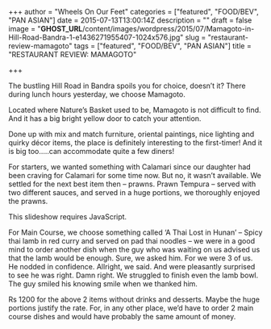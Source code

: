 +++
author = "Wheels On Our Feet"
categories = ["featured", "FOOD/BEV", "PAN ASIAN"]
date = 2015-07-13T13:00:14Z
description = ""
draft = false
image = "__GHOST_URL__/content/images/wordpress/2015/07/Mamagoto-in-Hill-Road-Bandra-1-e1436271955407-1024x576.jpg"
slug = "restaurant-review-mamagoto"
tags = ["featured", "FOOD/BEV", "PAN ASIAN"]
title = "RESTAURANT REVIEW: MAMAGOTO"

+++


<p>The bustling Hill Road in Bandra spoils you for choice, doesn’t it? There during lunch hours yesterday, we choose Mamagoto.</p>
<p>Located where Nature’s Basket used to be, Mamagoto is not difficult to find. And it has a big bright yellow door to catch your attention.</p>
<p>Done up with mix and match furniture, oriental paintings, nice lighting and quirky décor items, the place is definitely interesting to the first-timer! And it is big too…..can accommodate quite a few diners!</p>
<p>For starters, we wanted something with Calamari since our daughter had been craving for Calamari for some time now. But no, it wasn’t available. We settled for the next best item then – prawns. Prawn Tempura – served with two different sauces, and served in a huge portions, we thoroughly enjoyed the prawns.</p>
<p><p class="jetpack-slideshow-noscript robots-nocontent">This slideshow requires JavaScript.</p><div id="gallery-8308-89-slideshow" class="slideshow-window jetpack-slideshow slideshow-black" data-trans="fade" data-autostart="1" data-gallery="[{&quot;src&quot;:&quot;https:\/\/bandra.info\/wp-content\/uploads\/2015\/07\/Mamagoto-in-Hill-Road-Bandra-1-e1436271955407-1024x576.jpg&quot;,&quot;id&quot;:&quot;8309&quot;,&quot;title&quot;:&quot;Mamagoto-in-Hill-Road-Bandra-1-e1436271955407-1024\u0026#215;576&quot;,&quot;alt&quot;:&quot;&quot;,&quot;caption&quot;:&quot;&quot;,&quot;itemprop&quot;:&quot;image&quot;},{&quot;src&quot;:&quot;https:\/\/bandra.info\/wp-content\/uploads\/2015\/07\/Mamagoto-in-Hill-Road-Bandra-2-e1436272029295-1024x576.jpg&quot;,&quot;id&quot;:&quot;8310&quot;,&quot;title&quot;:&quot;Mamagoto-in-Hill-Road-Bandra-2-e1436272029295-1024\u0026#215;576&quot;,&quot;alt&quot;:&quot;&quot;,&quot;caption&quot;:&quot;&quot;,&quot;itemprop&quot;:&quot;image&quot;},{&quot;src&quot;:&quot;https:\/\/bandra.info\/wp-content\/uploads\/2015\/07\/Mamagoto-in-Hill-Road-Bandra-4-1024x576.jpg&quot;,&quot;id&quot;:&quot;8311&quot;,&quot;title&quot;:&quot;Mamagoto-in-Hill-Road-Bandra-4-1024\u0026#215;576&quot;,&quot;alt&quot;:&quot;&quot;,&quot;caption&quot;:&quot;&quot;,&quot;itemprop&quot;:&quot;image&quot;},{&quot;src&quot;:&quot;https:\/\/bandra.info\/wp-content\/uploads\/2015\/07\/Mamagoto-in-Hill-Road-Bandra-5-1024x1024.jpg&quot;,&quot;id&quot;:&quot;8312&quot;,&quot;title&quot;:&quot;Mamagoto-in-Hill-Road-Bandra-5-1024\u0026#215;1024&quot;,&quot;alt&quot;:&quot;&quot;,&quot;caption&quot;:&quot;&quot;,&quot;itemprop&quot;:&quot;image&quot;},{&quot;src&quot;:&quot;https:\/\/bandra.info\/wp-content\/uploads\/2015\/07\/Mamagoto-in-Hill-Road-Bandra-6-1024x576.jpg&quot;,&quot;id&quot;:&quot;8313&quot;,&quot;title&quot;:&quot;Mamagoto-in-Hill-Road-Bandra-6-1024\u0026#215;576&quot;,&quot;alt&quot;:&quot;&quot;,&quot;caption&quot;:&quot;&quot;,&quot;itemprop&quot;:&quot;image&quot;}]" itemscope itemtype="https://schema.org/ImageGallery"></div></p>
<p>For Main Course, we choose something called ‘A Thai Lost in Hunan’ – Spicy thai lamb in red curry and served on pad thai noodles – we were in a good mind to order another dish when the guy who was waiting on us advised us that the lamb would be enough. Sure, we asked him. For we were 3 of us. He nodded in confidence. Allright, we said. And were pleasantly surprised to see he was right. Damn right. We struggled to finish even the lamb bowl. The guy smiled his knowing smile when we thanked him.</p>
<p>Rs 1200 for the above 2 items without drinks and desserts. Maybe the huge portions justify the rate. For, in any other place, we’d have to order 2 main course dishes and would have probably the same amount of money.</p>



